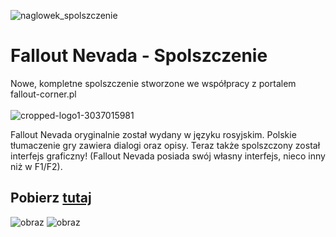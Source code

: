 ![naglowek_spolszczenie](https://github.com/user-attachments/assets/27271bcc-e74c-4292-97df-8eaa73969039)

# Fallout Nevada - Spolszczenie
Nowe, kompletne spolszczenie stworzone we współpracy z portalem fallout-corner.pl<br><br>
![cropped-logo1-3037015981](https://github.com/user-attachments/assets/19c6701f-d180-4222-bfca-5776293a2081)<br>

Fallout Nevada oryginalnie został wydany w języku rosyjskim. Polskie tłumaczenie gry zawiera dialogi oraz opisy. Teraz także spolszczony został interfejs graficzny! (Fallout Nevada posiada swój własny interfejs, nieco inny niż w F1/F2).

## Pobierz <a href="https://github.com/bayerchemistry/fallout_nevada_pl/releases/tag/fallout">tutaj</a>

![obraz](https://github.com/user-attachments/assets/30fed220-7032-4d56-bea4-22da28054f56)
![obraz](https://github.com/user-attachments/assets/6f2e74d9-181c-488f-bbc9-8b52dadae89e)
